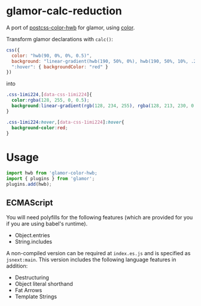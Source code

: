 # glamor-calc-reduction

A port of
[postcss-color-hwb](https://github.com/postcss/postcss-color-hwb)
for glamor, using
[color](https://www.npmjs.com/package/color).

Transform glamor declarations with `calc()`:

```javascript
css({
  color: "hwb(90, 0%, 0%, 0.5)",
  background: "linear-gradient(hwb(190, 50%, 0%), hwb(190, 50%, 10%, .2))",
  ":hover": { backgroundColor: "red" }
})
```

into

```css
.css-1imi224,[data-css-1imi224]{
  color:rgba(128, 255, 0, 0.5);
  background:linear-gradient(rgb(128, 234, 255), rgba(128, 213, 230, 0.2));
}

.css-1imi224:hover,[data-css-1imi224]:hover{
  background-color:red;
}
```

# Usage

```javascript
import hwb from 'glamor-color-hwb;
import { plugins } from 'glamor';
plugins.add(hwb);
```

## ECMAScript

You will need polyfills for the following features (which are provided
for you if you are using babel's runtime).

* Object.entries
* String.includes

A non-compiled version can be required at `index.es.js` and is
specified as `jsnext:main`. This version includes the following
language features in addition:

* Destructuring
* Object literal shorthand
* Fat Arrows
* Template Strings
